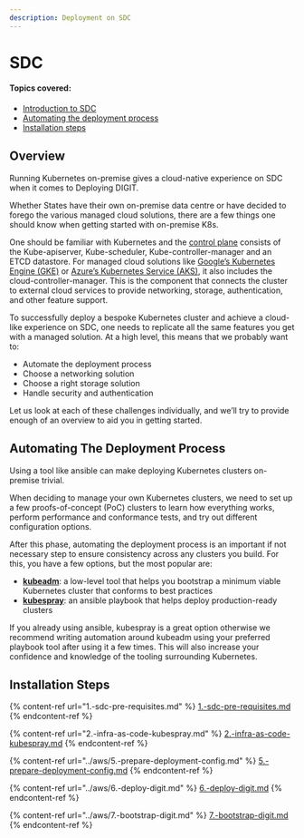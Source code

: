 ```yaml
---
description: Deployment on SDC
---
```


# SDC

#### Topics covered:

* [Introduction to SDC](./#overview)
* [Automating the deployment process](./#automating-the-deployment-process)
* [Installation steps](./#installation-steps)

## Overview

Running Kubernetes on-premise gives a cloud-native experience on SDC when it comes to Deploying DIGIT.

Whether States have their own on-premise data centre or have decided to forego the various managed cloud solutions, there are a few things one should know when getting started with on-premise K8s.

One should be familiar with Kubernetes and the [control plane](https://kubernetes.io/docs/concepts/overview/components/#master-components) consists of the Kube-apiserver, Kube-scheduler, Kube-controller-manager and an ETCD datastore. For managed cloud solutions like [Google’s Kubernetes Engine (GKE)](https://cloud.google.com/kubernetes-engine/) or [Azure’s Kubernetes Service (AKS)](https://azure.microsoft.com/en-us/services/kubernetes-service/), it also includes the cloud-controller-manager. This is the component that connects the cluster to external cloud services to provide networking, storage, authentication, and other feature support.

To successfully deploy a bespoke Kubernetes cluster and achieve a cloud-like experience on SDC, one needs to replicate all the same features you get with a managed solution. At a high level, this means that we probably want to:

* Automate the deployment process
* Choose a networking solution
* Choose a right storage solution
* Handle security and authentication

Let us look at each of these challenges individually, and we’ll try to provide enough of an overview to aid you in getting started.

## Automating The Deployment Process

Using a tool like ansible can make deploying Kubernetes clusters on-premise trivial.

When deciding to manage your own Kubernetes clusters, we need to set up a few proofs-of-concept (PoC) clusters to learn how everything works, perform performance and conformance tests, and try out different configuration options.

After this phase, automating the deployment process is an important if not necessary step to ensure consistency across any clusters you build. For this, you have a few options, but the most popular are:

* [**kubeadm**](https://kubernetes.io/docs/reference/setup-tools/kubeadm/kubeadm/): a low-level tool that helps you bootstrap a minimum viable Kubernetes cluster that conforms to best practices
* [**kubespray**](https://github.com/kubernetes-sigs/kubespray): an ansible playbook that helps deploy production-ready clusters

If you already using ansible, kubespray is a great option otherwise we recommend writing automation around kubeadm using your preferred playbook tool after using it a few times. This will also increase your confidence and knowledge of the tooling surrounding Kubernetes.

## Installation Steps

{% content-ref url="1.-sdc-pre-requisites.md" %}
[1.-sdc-pre-requisites.md](1.-sdc-pre-requisites.md)
{% endcontent-ref %}

{% content-ref url="2.-infra-as-code-kubespray.md" %}
[2.-infra-as-code-kubespray.md](2.-infra-as-code-kubespray.md)
{% endcontent-ref %}

{% content-ref url="../aws/5.-prepare-deployment-config.md" %}
[5.-prepare-deployment-config.md](../aws/5.-prepare-deployment-config.md)
{% endcontent-ref %}

{% content-ref url="../aws/6.-deploy-digit.md" %}
[6.-deploy-digit.md](../aws/6.-deploy-digit.md)
{% endcontent-ref %}

{% content-ref url="../aws/7.-bootstrap-digit.md" %}
[7.-bootstrap-digit.md](../aws/7.-bootstrap-digit.md)
{% endcontent-ref %}



